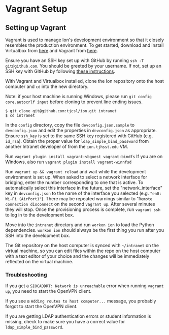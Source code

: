 # Vagrant Setup

## Setting up Vagrant

Vagrant is used to manage Ion's development environment so that it closely resembles the production environment. To get started, download and install Virtualbox from [here](https://www.virtualbox.org/wiki/Downloads) and Vagrant from [here](http://docs.vagrantup.com/v2/installation/index.html).

Ensure you have an SSH key set up with GitHub by running `ssh -T git@github.com`. You should be greeted by your username. If not, set up an SSH key with GitHub by following [these instructions](https://help.github.com/articles/generating-an-ssh-key/).

With Vagrant and Virtualbox installed, clone the Ion repository onto the host computer and `cd` into the new directory.

Note: if your host machine is running Windows, please run `git config core.autocrlf input` before cloning to prevent line ending issues.

```text
$ git clone git@github.com:tjcsl/ion.git intranet
$ cd intranet
```

In the `config` directory, copy the file `devconfig.json.sample` to `devconfig.json` and edit the properties in `devconfig.json` as appropriate. Ensure `ssh_key` is set to the same SSH key registered with GitHub \(e.g. `id_rsa`\). Obtain the proper value for `ldap_simple_bind_password` from another Intranet developer of from the `ion.tjhsst.edu` VM.

Run `vagrant plugin install vagrant-vbguest vagrant-bindfs` If you are on Windows, also run `vagrant plugin install vagrant-winnfsd`

Run `vagrant up && vagrant reload` and wait while the development environment is set up. When asked to select a network interface for bridging, enter the number corresponding to one that is active. To automatically select this interface in the future, set the "network\_interface" key in `devconfig.json` to the name of the interface you selected \(e.g. `"en0: Wi-Fi (AirPort)"`\). There may be repeated warnings similar to "`Remote connection disconnect` on the second `vagrant up`. After several minutes they will stop. Once the provisioning process is complete, run `vagrant ssh` to log in to the development box.

Move into the `intranet` directory and run `workon ion` to load the Python dependencies. `workon ion` should always be the first thing you run after you SSH into the development box.

The Git repository on the host computer is synced with `~/intranet` on the virtual machine, so you can edit files within the repo on the host computer with a text editor of your choice and the changes will be immediately reflected on the virtual machine.

### Troubleshooting

If you get a `SIOCADDRT: Network is unreachable` error when running `vagrant up`, you need to start the OpenVPN client.

If you see a `Adding routes to host computer...` message, you probably forgot to start the OpenVPN client.

If you are getting LDAP authentication errors or student information is missing, check to make sure you have a correct value for `ldap_simple_bind_password`.

